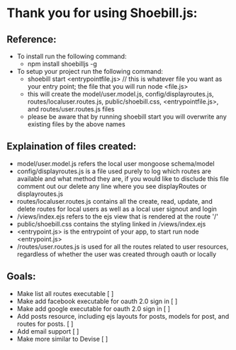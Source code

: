 # Thank you for using Shoebill.js:


## Reference: 
* To install run the following command:
	* npm install shoebilljs -g
* To setup your project run the following command:
	* shoebill start <entrypointfile.js> // this is whatever file you want as your entry point; the file that you will run node <file.js>
	* this will create the model/user.model.js, config/displayroutes.js, routes/localuser.routes.js, public/shoebill.css, <entrypointfile.js>, and routes/user.routes.js files
	* please be aware that by running shoebill start you will overwrite any existing files by the above names

## Explaination of files created:

* model/user.model.js refers the local user mongoose schema/model
* config/displayroutes.js is a file used purely to log which routes are available and what method they are, if you would like to disclude this file comment out our delete any line where you see displayRoutes or displayroutes.js
* routes/localuser.routes.js contains all the create, read, update, and delete routes for local users as well as a local user signout and login
* /views/index.ejs refers to the ejs view that is rendered at the route '/'
* public/shoebill.css contains the styling linked in /views/index.ejs 
* <entrypoint.js> is the entrypoint of your app, to start run node <entrypoint.js>
* /routes/user.routes.js is used for all the routes related to user resources, regardless of whether the user was created through oauth or locally

## Goals:
* Make list all routes executable [ ]
* Make add facebook executable for oauth 2.0 sign in [ ]
* Make add google executable for oauth 2.0 sign in [ ]
* Add posts resource, including ejs layouts for posts, models for post, and routes for posts. [ ]
* Add email support  [ ]
* Make more similar to Devise [ ]